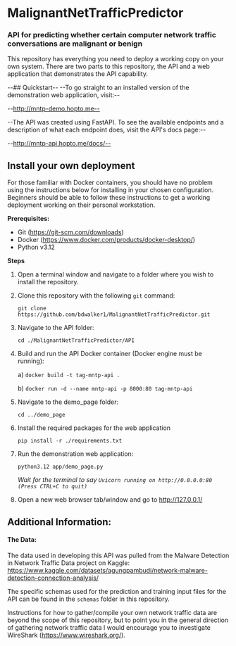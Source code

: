# MalignantNetTrafficPredictor
### API for predicting whether certain computer network traffic conversations are malignant or benign

This repository has everything you need to deploy a working copy on your own system.
There are two parts to this repository, the API and a web application that
demonstrates the API capability.

--## Quickstart--
--To go straight to an installed version of the demonstration web application, 
visit:--

--http://mntp-demo.hopto.me--

--The API was created using FastAPI. To see the available endpoints and a
description of what each endpoint does, visit the API's docs page:--

--http://mntp-api.hopto.me/docs/--

## Install your own deployment

For those familiar with Docker containers, you should have no problem using
the instructions below for installing in your chosen configuration. 
Beginners should be able to follow these instructions to get a working
deployment working on their personal workstation.

**Prerequisites:**
- Git (https://git-scm.com/downloads)
- Docker (https://www.docker.com/products/docker-desktop/)
- Python v3.12

**Steps**
1) Open a terminal window and navigate to a folder where you wish to install the repository.

2) Clone this repository with the following `git` command:

    `git clone https://github.com/bdwalker1/MalignantNetTrafficPredictor.git`

3) Navigate to the API folder:

    `cd ./MalignantNetTrafficPredictor/API`

4) Build and run the API Docker container (Docker engine must be running):

    a) `docker build -t tag-mntp-api .`

    b) `docker run -d --name mntp-api -p 8000:80 tag-mntp-api`

5) Navigate to the demo_page folder:

    `cd ../demo_page`

6) Install the required packages for the web application

    `pip install -r ./requirements.txt`

7) Run the demonstration web application:

    `python3.12 app/demo_page.py`

   *Wait for the terminal to say `Uvicorn running on http://0.0.0.0:80 (Press CTRL+C to quit)`*

8) Open a new web browser tab/window and go to http://127.0.0.1/

## Additional Information:

#### The Data:
The data used in developing this API was pulled from the 
Malware Detection in Network Traffic Data project on Kaggle:
https://www.kaggle.com/datasets/agungpambudi/network-malware-detection-connection-analysis/

The specific schemas used for the prediction and training input files for the
API can be found in the `schemas` folder in this repository.

Instructions for how to gather/compile your own network traffic data are beyond
the scope of this repository, but to point you in the general direction
of gathering network traffic data I would encourage you to investigate
WireShark (https://www.wireshark.org/).
